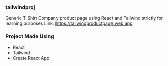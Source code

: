 ### tailwindproj

Generic T-Shirt Company product page using React and Tailwind strictly for learning purposes
Link: https://tailwindproductpage.web.app

### Project Made Using
 - React
 - Tailwind
 - Create React App
